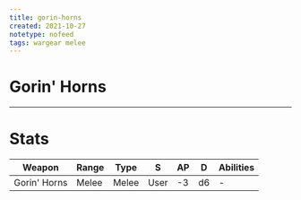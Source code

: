 ```yaml
---
title: gorin-horns
created: 2021-10-27
notetype: nofeed
tags: wargear melee
---
```


# Gorin' Horns

---

# Stats

| Weapon       | Range | Type  | S    | AP  | D   | Abilities |
| ------------ | ----- | ----- | ---- | --- | --- | --------- |
| Gorin' Horns | Melee | Melee | User | -3  | d6  | -         | 
